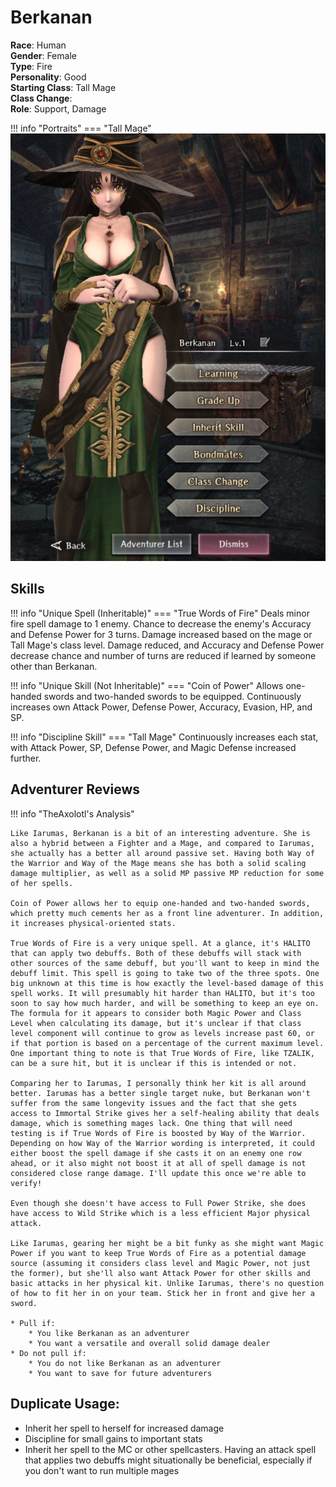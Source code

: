 # Berkanan

**Race**: Human  
**Gender**: Female  
**Type**: Fire  
**Personality**: Good  
**Starting Class**: Tall Mage  
**Class Change**:  
**Role**: Support, Damage

!!! info "Portraits"
    === "Tall Mage"
        ![](../img/berkanan-tall-mage.png)

## Skills

!!! info "Unique Spell (Inheritable)"
    === "True Words of Fire"
        Deals minor fire spell damage to 1 enemy. Chance to decrease the enemy's Accuracy and Defense Power for 3 turns. Damage increased based on the mage or Tall Mage's class level. Damage reduced, and Accuracy and Defense Power decrease chance and number of turns are reduced if learned by someone other than Berkanan.

!!! info "Unique Skill (Not Inheritable)"
    === "Coin of Power"
        Allows one-handed swords and two-handed swords to be equipped. Continuously increases own Attack Power, Defense Power, Accuracy, Evasion, HP, and SP.

!!! info "Discipline Skill"
    === "Tall Mage"
        Continuously increases each stat, with Attack Power, SP, Defense Power, and Magic Defense increased further.

## Adventurer Reviews

!!! info "TheAxolotl's Analysis"

    Like Iarumas, Berkanan is a bit of an interesting adventure. She is also a hybrid between a Fighter and a Mage, and compared to Iarumas, she actually has a better all around passive set. Having both Way of the Warrior and Way of the Mage means she has both a solid scaling damage multiplier, as well as a solid MP passive MP reduction for some of her spells.

    Coin of Power allows her to equip one-handed and two-handed swords, which pretty much cements her as a front line adventurer. In addition, it increases physical-oriented stats.

    True Words of Fire is a very unique spell. At a glance, it's HALITO that can apply two debuffs. Both of these debuffs will stack with other sources of the same debuff, but you'll want to keep in mind the debuff limit. This spell is going to take two of the three spots. One big unknown at this time is how exactly the level-based damage of this spell works. It will presumably hit harder than HALITO, but it's too soon to say how much harder, and will be something to keep an eye on. The formula for it appears to consider both Magic Power and Class Level when calculating its damage, but it's unclear if that class level component will continue to grow as levels increase past 60, or if that portion is based on a percentage of the current maximum level. One important thing to note is that True Words of Fire, like TZALIK, can be a sure hit, but it is unclear if this is intended or not.

    Comparing her to Iarumas, I personally think her kit is all around better. Iarumas has a better single target nuke, but Berkanan won't suffer from the same longevity issues and the fact that she gets access to Immortal Strike gives her a self-healing ability that deals damage, which is something mages lack. One thing that will need testing is if True Words of Fire is boosted by Way of the Warrior. Depending on how Way of the Warrior wording is interpreted, it could either boost the spell damage if she casts it on an enemy one row ahead, or it also might not boost it at all of spell damage is not considered close range damage. I'll update this once we're able to verify!
    
    Even though she doesn't have access to Full Power Strike, she does have access to Wild Strike which is a less efficient Major physical attack.

    Like Iarumas, gearing her might be a bit funky as she might want Magic Power if you want to keep True Words of Fire as a potential damage source (assuming it considers class level and Magic Power, not just the former), but she'll also want Attack Power for other skills and basic attacks in her physical kit. Unlike Iarumas, there's no question of how to fit her in on your team. Stick her in front and give her a sword.

    * Pull if:
        * You like Berkanan as an adventurer
        * You want a versatile and overall solid damage dealer
    * Do not pull if:
        * You do not like Berkanan as an adventurer
        * You want to save for future adventurers

## Duplicate Usage:

* Inherit her spell to herself for increased damage
* Discipline for small gains to important stats
* Inherit her spell to the MC or other spellcasters. Having an attack spell that applies two debuffs might situationally be beneficial, especially if you don't want to run multiple mages